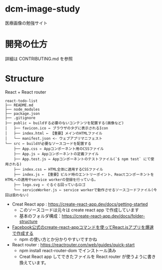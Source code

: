# dcm-image-study
医療画像の勉強サイト

# 開発の仕方
詳細は CONTRIBUTING.md を参照


# Structure
React + React router

```
react-todo-list
├── README.md
├── node_modules
├── package.json
├── .gitignore
├── public ← buildする必要のないコンテンツを配置する(画像など)
│   ├── favicon.ico ← ブラウザのタグに表示されるIcon
│   ├── index.html ← 【重要】メインのHTMLファイル
│   └── manifest.json <- ウェブアプリマニフェスト
└── src ← buildが必要なソースコードを配置する
    ├── App.css ← Appコンポーネント用のCSSファイル
    ├── App.js ← Appコンポーネントの定義ファイル
    ├── App.test.js ← Appコンポーネントのテストファイル(`$ npm test` にて使用される)
    ├── index.css ← HTML全体に適用するCSSファイル
    ├── index.js ← 【重要】ビルド時のエントリーポイント、ReactコンポーネントをHTMLへの適用やservice workerの登録を行っている。
    ├── logo.svg ← ぐるぐる回っているロゴ
    └── serviceWorker.js ← service workerで動作させるソースコードファイル(今回は扱わない)
```

- Creat React app : https://create-react-app.dev/docs/getting-started
    - このソースコードは元々は create react app で作成しています
    - 基本のフォルダ構成：https://create-react-app.dev/docs/folder-structure
- [Facebook公式のcreate-react-appコマンドを使ってReact.jsアプリを爆速で作成する](https://qiita.com/chibicode/items/8533dd72f1ebaeb4b614)
    - npm の使い方とか分かりやすいですかね
- React router : https://reactrouter.com/web/guides/quick-start
    - npm install react-router-dom でインストール済み
    - Creat React app してできたファイルを React router が使うように書き換えています。
